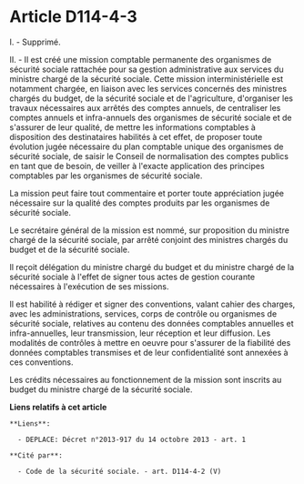 # Article D114-4-3

I. - Supprimé. 

II. - Il est créé une mission comptable permanente des organismes de sécurité sociale rattachée pour sa gestion
administrative aux services du ministre chargé de la sécurité sociale. Cette mission interministérielle est notamment
chargée, en liaison avec les services concernés des ministres chargés du budget, de la sécurité sociale et de l'agriculture,
d'organiser les travaux nécessaires aux arrêtés des comptes annuels, de centraliser les comptes annuels et infra-annuels des
organismes de sécurité sociale et de s'assurer de leur qualité, de mettre les informations comptables à disposition des
destinataires habilités à cet effet, de proposer toute évolution jugée nécessaire du plan comptable unique des organismes de
sécurité sociale, de saisir le Conseil de normalisation des comptes publics en tant que de besoin, de veiller à l'exacte
application des principes comptables par les organismes de sécurité sociale. 

La mission peut faire tout commentaire et porter toute appréciation jugée nécessaire sur la qualité des comptes produits par
les organismes de sécurité sociale. 

Le secrétaire général de la mission est nommé, sur proposition du ministre chargé de la sécurité sociale, par arrêté conjoint
des ministres chargés du budget et de la sécurité sociale. 

Il reçoit délégation du ministre chargé du budget et du ministre chargé de la sécurité sociale à l'effet de signer tous actes
de gestion courante nécessaires à l'exécution de ses missions. 

Il est habilité à rédiger et signer des conventions, valant cahier des charges, avec les administrations, services, corps de
contrôle ou organismes de sécurité sociale, relatives au contenu des données comptables annuelles et infra-annuelles, leur
transmission, leur réception et leur diffusion. Les modalités de contrôles à mettre en oeuvre pour s'assurer de la fiabilité
des données comptables transmises et de leur confidentialité sont annexées à ces conventions. 

Les crédits nécessaires au fonctionnement de la mission sont inscrits au budget du ministre chargé de la sécurité sociale.

**Liens relatifs à cet article**

	**Liens**:

	  - DEPLACE: Décret n°2013-917 du 14 octobre 2013 - art. 1

	**Cité par**:

	  - Code de la sécurité sociale. - art. D114-4-2 (V)
